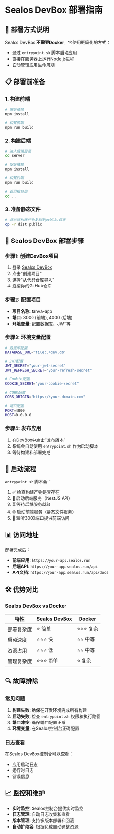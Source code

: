 # Sealos DevBox 部署指南

## 🎯 部署方式说明

Sealos DevBox **不需要Docker**，它使用更简化的方式：
- 通过 `entrypoint.sh` 脚本启动应用
- 直接在服务器上运行Node.js进程
- 自动管理应用生命周期

## 📋 部署前准备

### 1. 构建前端
```bash
# 安装依赖
npm install

# 构建前端
npm run build
```

### 2. 构建后端
```bash
# 进入后端目录
cd server

# 安装依赖
npm install

# 构建后端
npm run build

# 返回根目录
cd ..
```

### 3. 准备静态文件
```bash
# 将前端构建产物复制到public目录
cp -r dist public
```

## 🚀 Sealos DevBox 部署步骤

### 步骤1: 创建DevBox项目
1. 登录 [Sealos DevBox](https://devbox.sealos.run)
2. 点击"创建项目"
3. 选择"从代码仓库导入"
4. 连接你的GitHub仓库

### 步骤2: 配置项目
- **项目名称**: tanva-app
- **端口**: 3000 (前端), 4000 (后端)
- **环境变量**: 配置数据库、JWT等

### 步骤3: 环境变量配置
```bash
# 数据库配置
DATABASE_URL="file:./dev.db"

# JWT配置
JWT_SECRET="your-jwt-secret"
JWT_REFRESH_SECRET="your-refresh-secret"

# Cookie配置
COOKIE_SECRET="your-cookie-secret"

# CORS配置
CORS_ORIGIN="https://your-domain.com"

# 端口配置
PORT=4000
HOST=0.0.0.0
```

### 步骤4: 发布应用
1. 在DevBox中点击"发布版本"
2. 系统会自动使用 `entrypoint.sh` 作为启动脚本
3. 等待构建和部署完成

## 🔧 启动流程

`entrypoint.sh` 脚本会：
1. ✅ 检查构建产物是否存在
2. 🔧 启动后端服务（NestJS API）
3. ⏳ 等待后端服务就绪
4. 🌐 启动前端服务（静态文件服务）
5. 🎯 监听3000端口提供前端访问

## 📊 访问地址

部署完成后：
- **前端应用**: `https://your-app.sealos.run`
- **后端API**: `https://your-app.sealos.run/api`
- **API文档**: `https://your-app.sealos.run/api/docs`

## 🛠️ 优势对比

### Sealos DevBox vs Docker
| 特性 | Sealos DevBox | Docker |
|------|---------------|--------|
| 部署复杂度 | ⭐ 简单 | ⭐⭐⭐ 复杂 |
| 启动速度 | ⭐⭐⭐ 快 | ⭐⭐ 中等 |
| 资源占用 | ⭐⭐⭐ 低 | ⭐⭐ 中等 |
| 管理复杂度 | ⭐⭐⭐ 简单 | ⭐ 复杂 |

## 🔍 故障排除

### 常见问题
1. **构建失败**: 确保在开发环境完成所有构建
2. **启动失败**: 检查 `entrypoint.sh` 权限和执行路径
3. **端口冲突**: 确保端口配置正确
4. **环境变量**: 在Sealos控制台正确配置

### 日志查看
在Sealos DevBox控制台可以查看：
- 应用启动日志
- 运行时日志
- 错误信息

## 📈 监控和维护

- **实时监控**: Sealos控制台提供实时监控
- **日志管理**: 自动日志收集和查看
- **版本管理**: 支持多版本部署和回滚
- **自动扩缩容**: 根据负载自动调整资源
